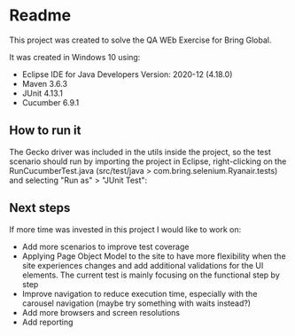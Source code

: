 # Readme
This project was created to solve the QA WEb Exercise for Bring Global.

It was created in Windows 10 using:
- Eclipse IDE for Java Developers Version: 2020-12 (4.18.0)
- Maven 3.6.3
- JUnit 4.13.1
- Cucumber 6.9.1

## How to run it
The Gecko driver was included in the utils inside the project, so the test scenario should run by importing the project in Eclipse, right-clicking on the RunCucumberTest.java (src/test/java > com.bring.selenium.Ryanair.tests) and selecting "Run as" > "JUnit Test":

## Next steps
If more time was invested in this project I would like to work on:
- Add more scenarios to improve test coverage
- Applying Page Object Model to the site to have more flexibility when the site experiences changes and add additional validations for the UI elements. The current test is mainly focusing on the functional step by step
- Improve navigation to reduce execution time, especially with the carousel navigation (maybe try something with waits instead?)
- Add more browsers and screen resolutions
- Add reporting
